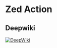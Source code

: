 # Zed Action

## Deepwiki
[![DeepWiki](https://deepwiki.com/badge.svg)](https://deepwiki.com/reigadegr/zed_action)
